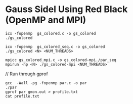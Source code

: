 # Gauss Sidel Using Red Black (OpenMP and MPI)

```
icx -fopenmp  gs_colored.c -o gs_colored
./gs_colored 
```

```
icx -fopenmp  gs_colored_seq.c -o gs_colored
./gs_colored <N> <NUM_THREADS>
```

```
mpicc gs_colored_mpi.c -o gs_colored-mpi./par_seq
mpirun -np <N> ./gs_colored-mpi <NUM_THREADS>
```

// Run through gprof
```
gcc  -Wall -pg -fopenmp par.c -o par
./par
gprof par gmon.out > profile.txt
cat profile.txt
```